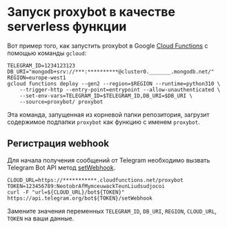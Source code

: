 # Запуск proxybot в качестве serverless функции

Вот пример того, как запустить proxybot в Google [Cloud Functions][cf] с помощью команды `gcloud`:
```
TELEGRAM_ID=1234123123
DB_URI="mongodb+srv://***:**********@cluster0._______.mongodb.net/"
REGION=europe-west1
gcloud functions deploy --gen2 --region=$REGION --runtime=python310 \
    --trigger-http --entry-point=entrypoint --allow-unauthenticated \
	--set-env-vars=TELEGRAM_ID=$TELEGRAM_ID,DB_URI=$DB_URI \
	--source=proxybot/ proxybot
```

Эта команда, запущенная из корневой папки репозитория, загрузит содержимое подпапки `proxybot` как функцию с именем `proxybot`.


## Регистрация webhook
Для начала получения сообщений от Telegram необходимо вызвать Telegram Bot API метод [setWebhook].

```
CLOUD_URL=https://***********.cloudfunctions.net/proxybot
TOKEN=123456789:NeotobrAfMymceuwackTeunLiudsudjocoi
curl -F "url=${CLOUD_URL}/bot${TOKEN}" https://api.telegram.org/bot${TOKEN}/setWebhook
```

Замените значения переменных `TELEGRAM_ID`, `DB_URI`, `REGION`, `CLOUD_URL`, `TOKEN` на ваши данные.


[cf]: https://cloud.google.com/functions
[setWebhook]: https://core.telegram.org/bots/api#setwebhook
